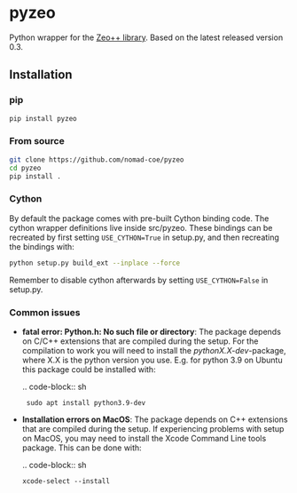 # pyzeo
Python wrapper for the [Zeo++ library](http://zeoplusplus.org). Based on the latest released version 0.3.

## Installation

### pip
```sh
pip install pyzeo
```

### From source

```sh
git clone https://github.com/nomad-coe/pyzeo
cd pyzeo
pip install .
```

### Cython
By default the package comes with pre-built Cython binding code. The cython
wrapper definitions live inside src/pyzeo. These bindings can be recreated
by first setting `USE_CYTHON=True` in setup.py, and then recreating the bindings
with:

```sh
python setup.py build_ext --inplace --force
```

Remember to disable cython afterwards by setting `USE_CYTHON=False` in setup.py.

### Common issues

- **fatal error: Python.h: No such file or directory**: The package depends on
   C/C++ extensions that are compiled during the setup. For the compilation to
   work you will need to install the *pythonX.X-dev*-package, where X.X is the
   python version you use. E.g. for python 3.9 on Ubuntu this package could be
   installed with:

   .. code-block:: sh

       sudo apt install python3.9-dev

 - **Installation errors on MacOS**: The package depends on C++ extensions that
   are compiled during the setup. If experiencing problems with setup on MacOS,
   you may need to install the Xcode Command Line tools package. This can be
   done with:

   .. code-block:: sh

       xcode-select --install
